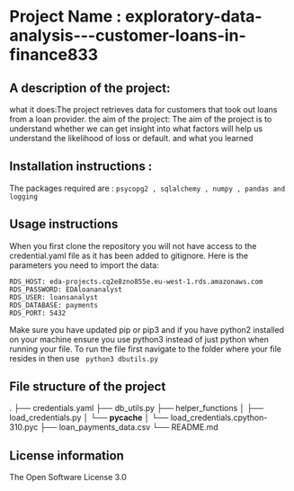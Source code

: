 # Project Name : exploratory-data-analysis---customer-loans-in-finance833


## A description of the project: 

what it does:The project retrieves data for customers that took out loans from a loan provider. 
the aim of the project: The aim of the project is to understand whether we can get insight into 
what factors will help us understand the likelihood of loss or default.
and what you learned

## Installation instructions : 

The packages required are : 
```psycopg2 , sqlalchemy , numpy , pandas and logging ``` 


## Usage instructions 

When you first clone the repository you will not have access to the credential.yaml file as it has been added 
to gitignore. 
Here is the parameters you need to import the data:

```
RDS_HOST: eda-projects.cq2e8zno855e.eu-west-1.rds.amazonaws.com
RDS_PASSWORD: EDAloananalyst
RDS_USER: loansanalyst
RDS_DATABASE: payments
RDS_PORT: 5432
```

Make sure you have updated pip or pip3 and if you have python2 installed on your machine 
ensure you use python3 instead of just python when running your file.
To run the file first navigate to the folder where your file resides in then use
``` python3 dbutils.py```

## File structure of the project

.
├── credentials.yaml
├── db_utils.py
├── helper_functions
│   ├── load_credentials.py
│   └── __pycache__
│       └── load_credentials.cpython-310.pyc
├── loan_payments_data.csv
└── README.md

## License information

The Open Software License 3.0

